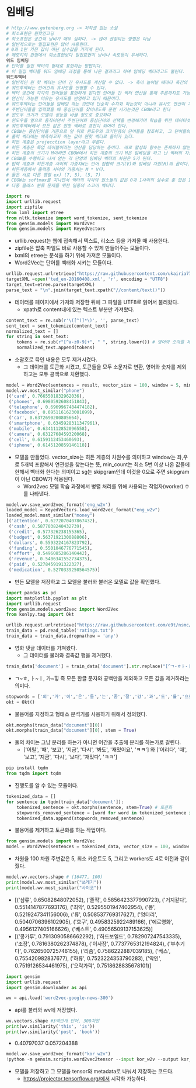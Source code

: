 # 임베딩

```python
# http://www.gutenberg.org -> 저작권 없는 소설
# 희소표현은 원핫인코딩
# 희소표현은 공간적 낭비가 매우 심하다. -> 많이 권장되는 방법은 아님
# 일반적으로는 밀집표현은 많이 사용한다.
# 0과 1만 가진 값이 아닌 실수값을 가지게 된다.
# 메모리의 관점에서 희소표현보다 밀집표현이 낭비나 속도등이 우세하다.
워드 임베딩
# 단어를 밀집 벡터의 형태로 표현하는 방법이다.
# 이 밀집 벡터를 워드 임베딩 과정을 통해 나온 결과라고 하여 임베딩 벡터라고도 불린다.
워드투벡터
# 일반적인 원 핫 벡터는 단어 간 유사도를 계산할 수 없다. -> 축이 늘어날 때마다 축간의 각은 90도이기 때문이다.
# 워드투벡터는 단어간의 유사도를 반영할 수 있다.
# 벡터 공간에 각각의 단어들을 표현하게 된다면 단어들 간 벡터 연산을 통해 추론까지도 가능해질 수 있다.
# 연산이 가능한 이유는 유사도를 반영하고 있기 때문이다.
# 워드투벡터는 단어들을 임베딩 하는 것인데 단순히 수치화 하는것이 아니라 유사도 연산이 가능하게 만들어준다.
# 주변단어들을 입력했을 때 중심단어를 찾아내도록 훈련 시키는것은 CBOW라고 한다
# 윈도우 크기가 모델의 성능을 바꿀 정도로 중요하다
# 윈도우를 옆으로 움직이면서 주변단어와 중심단어의 선택을 변경해가며 학습을 위한 데이터셋을 만드는 방법을 슬라이딩 윈도우라고 한다.
# 워드투벡터에서 모든 값은 원핫 벡터로 표현이 되어야 한다.
# CBOW는 중심단어를 기준으로 앞 뒤로 윈도우의 크기만큼의 단어들을 참조하고, 그 단어들의 원핫 벡터를 입력 레이어에 입력한다.
# 출력 벡터에는 예측하고자 하는 값이 원핫 벡터로 들어가 있다.
# 히든 계층은 projecction layer라고 부른다.
# 히든 계층은 룩업 테이블이라는 연산을 담당하는 층이다. 따로 활성화 함수는 존재하지 않는다.
# 히든 계층의 크기가 M이라면 CBOW에서 히든 계층의 크기 M은 임베딩을 하고 난 벡터의 차원이된다.
# CBOW를 수행하고 나서 얻는 각 단엉의 임베딩 벡터의 차원은 5가 된다.
# 입력 계층과 히든계층 사이의 가중치W는 단어 집합의 크기(V)와 임베딩 차원(M)의 곱이다.
# 히든계층에서 출력층 사이의 가중치는 M * V다.
# 둘은 서로 다른 행렬 ex) (7, 5), (5, 7)
# CBOW는 softmax를 지나면서 백터의 각각의 원소들의 값은 0과 1사이의 실수로 총 합은 1이 된다.,
# 다중 클래스 분류 문제를 위한 일종의 스코어 벡터다.
```
```python
import re
import urllib.request 
import zipfile 
from lxml import etree 
from nltk.tokenize import word_tokenize, sent_tokenize 
from gensim.models import Word2Vec
from gensim.models import KeyedVectors
```
- urllib.request는 웹에 접속해서 텍스트, 리소스 등을 가져올 때 사용한다.
- zipfile은 압축 파일도 바로 사용할 수 있게 만들어주는 모듈이다.
- lxml의 etree는 분석을 하기 위해 가져온 모듈이다.
- Word2Vec는 단어를 벡터화 시키는 모듈이다.

```python
urllib.request.urlretrieve("https://raw.githubusercontent.com/ukairia777/tensorflow-nlp-tutorial/main/09.%20Word%20Embedding/dataset/ted_en-20160408.xml", filename="ted_en-20160408.xml")
targetXML =open('ted_en-20160408.xml', 'r', encoding = "UTF8")
target_text=etree.parse(targetXML)
parse_text = "\n".join(target_text.xpath("//content/text()"))
```
- 데이터를 페이지에서 가져와 저장한 뒤에 그 파일을 UTF8로 읽어서 불러왔다.
    - xpath로 content내에 있는 텍스트 부분만 가져왔다.
```python
content_text = re.sub(r'\([^)]*\)', '', parse_text)
sent_text = sent_tokenize(content_text)
normalized_text = []
for string in sent_text:
    tokens = re.sub(r"[^a-z0-9]+", " ", string.lower()) # 영어와 숫자를 제외하고는 모두 공백으로 치환한다.
    normalized_text.append(tokens)
```
- 소괄호로 묶인 내용은 모두 제거시켰다.
    - 그 데이터를 토큰화 시켰고, 토큰들을 모두 소문자로 변환, 영어와 숫자를 제외하고는 모두 공백으로 치환했다.

```python
model = Word2Vec(sentences = result, vector_size = 100, window = 5, min_count = 5, sg = 0, workers = 4) 
model.wv.most_similar("phone")
[('card', 0.7665501832962036),
 ('phones', 0.6980592608451843),
 ('telephone', 0.6969967484474182),
 ('facebook', 0.6951161623001099),
 ('car', 0.6372690200805664),
 ('smartphone', 0.6345928311347961),
 ('mobile', 0.6341112852096558),
 ('camera', 0.6312768459320068),
 ('cell', 0.6159112453460693),
 ('iphone', 0.6145120859146118)]
```
- 모델을 만들었다. vector_size는 히든 계층의 차원수를 의미하고 window는 좌,우로 5개씩 포함해서 연관성을 찾는다는 뜻, min_count는 최소 5번 이상 나온 값들에 한해서 벡터화 한다는 의미이고 sg는 skipgram인데 이것을 0으로 주면 skipgram이 아닌 CBOW가 적용된다.
    - Word2vec 모델 학습 과정에서 병렬 처리를 위해 사용되는 작업자(worker) 수를 나타낸다.


```python
model.wv.save_word2vec_format('eng_w2v')
loaded_model = KeyedVectors.load_word2vec_format("eng_w2v")
loaded_model.most_similar("money")
[('attention', 0.6272070407867432),
 ('cash', 0.5877038240432739),
 ('credit', 0.577326238155365),
 ('budget', 0.5637192130088806),
 ('dollars', 0.5593224167823792),
 ('funding', 0.5501046776771545),
 ('effort', 0.5496085286140442),
 ('revenue', 0.5406341552734375),
 ('paid', 0.5278459191322327),
 ('medication', 0.5270339250564575)]
```
- 만든 모델을 저장하고 그 모델을 불러와 불러온 모델로 값을 확인했다.

```python
import pandas as pd
import matplotlib.pyplot as plt
import urllib.request
from gensim.models.word2vec import Word2Vec
from konlpy.tag import Okt
```
```python
urllib.request.urlretrieve("https://raw.githubusercontent.com/e9t/nsmc/master/ratings.txt", filename="ratings.txt")
train_data = pd.read_table('ratings.txt')
train_data = train_data.dropna(how = 'any')
```
- 영화 댓글 데이터를 가져왔다.
    - 그 데이터를 불러와 결측값 행을 제거했다.
```python
train_data['document'] = train_data['document'].str.replace("[^ㄱ-ㅎㅏ-ㅣ가-힣 ]","") 
```
- ㄱ~ㅎ, ㅏ~ㅣ, 가~힣 즉 모든 한글 문자와 공백만을 제외하고 모든 값을 제거하라는 의미다.

```python
stopwords = ['의','가','이','은','들','는','좀','잘','걍','과','도','를','으로','자','에','와','한','하다']
okt = Okt()
```
- 불용어를 지정하고 형태소 분석기를 사용하기 위해서 정의했다.

```python
okt.morphs(train_data["document"][0])
okt.morphs(train_data["document"][0], stem = True)
```
- 둘의 차이는 그냥 분리를 하는가 아니면 어간을 추출해 분리를 하는가로 갈린다.
    - ['어릴', '때', '보고', '지금', '다시', '봐도', '재밌어요', 'ㅋㅋ'] 와 ['어리다', '때', '보고', '지금', '다시', '보다', '재밌다', 'ㅋㅋ']
```python
pip install tqdm
from tqdm import tqdm
```
- 진행도를 알 수 있는 모듈이다.

```python
tokenized_data = []
for sentence in tqdm(train_data['document']):
    tokenized_sentence = okt.morphs(sentence, stem=True) # 토큰화
    stopwords_removed_sentence = [word for word in tokenized_sentence if not word in stopwords] # 불용어 제거
    tokenized_data.append(stopwords_removed_sentence)
```
- 불용어를 제거하고 토큰화를 하는 작업이다.
```python
from gensim.models import Word2Vec
model = Word2Vec(sentences = tokenized_data, vector_size = 100, window = 5, min_count = 5, workers = 4, sg = 0)
```
- 차원을 100 차원 주변값은 5, 최소 카운트도 5, 그리고 workers도 4로 이전과 같이 줬다.

```python
model.wv.vectors.shape # (16477, 100)
print(model.wv.most_similar("쓰레기"))
print(model.wv.most_similar("사이코"))
```
- [('삼류', 0.65082848072052), ('졸작', 0.5856423377990723), ('거지같다', 0.5514147877693176), ('최악', 0.5295501947402954), ('똥', 0.5219247341156006), ('류', 0.508537769317627), ('엉터리', 0.5040706396102905), ('호구', 0.4958325922489166), ('에로영화', 0.4956127405166626), ('베스트', 0.49056509137153625)]
- [('콩가루', 0.7913090586662292), ('하드보일드', 0.782907247543335), ('조장', 0.7816380262374878), ('이사장', 0.7737765312194824), ('부추기다', 0.7626500725746155), ('리즘', 0.7586222887039185), ('베스', 0.755420982837677), ('하류', 0.7523224353790283), ('악인', 0.7519126534461975), ('오락가락', 0.7518628835678101)]

```python
import gensim
import urllib.request
import gensim.downloader as api

wv = api.load('word2vec-google-news-300')
```
- api를 불러와 wv에 저장했다.

```python
wv.vectors.shape #3백만개 단어, 300차원
print(wv.similarity('this', 'is'))
print(wv.similarity('post', 'book'))
```
- 0.40797037
0.057204388

```python
model.wv.save_word2vec_format("kor_w2v")
!python -m gensim.scripts.word2vec2tensor --input kor_w2v --output kor_w2v
```
- 모델을 저장하고 그 모델을 tensor와 metadata로 나눠서 저장하는 코드다.
    - https://projector.tensorflow.org/에서 시각화 가능하다.
